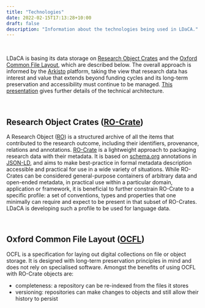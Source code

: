 ```yaml
---
title: "Technologies"
date: 2022-02-15T17:13:28+10:00
draft: false
description: "Information about the technologies being used in LDaCA."
---
```


<br>

LDaCA is basing its data storage on [Research Object Crates](#research-object-crates-ro-cratehttpswwwresearchobjectorgro-crate) and the [Oxford Common File Layout](#oxford-common-file-layout-ocflhttpsocflio), which are described below. The overall approach is informed by the [Arkisto](https://arkisto-platform.github.io/) platform, taking the view that research data has interest and value that extends beyond funding cycles and its long-term preservation and accessibility must continue to be managed. [This presentation](https://ptsefton.com/2022/02/18/hass_rdc_tech_advisory/index.html) gives further details of the technical architecture.

<br>

## Research Object Crates ([RO-Crate](https://www.researchobject.org/ro-crate/))

A Research Object ([RO](https://www.researchobject.org/)) is a structured archive of all the items that contributed to the research outcome, including their identifiers, provenance, relations and annotations. [RO-Crate](https://www.researchobject.org/ro-crate/) is a lightweight approach to packaging research data with their metadata. It is based on [schema.org](https://schema.org/) annotations in [JSON-LD](https://json-ld.org/), and aims to make best-practice in formal metadata description accessible and practical for use in a wide variety of situations. While RO-Crates can be considered general-purpose containers of arbitrary data and open-ended metadata, in practical use within a particular domain, application or framework, it is beneficial to further constrain RO-Crate to a specific profile: a set of conventions, types and properties that one minimally can require and expect to be present in that subset of RO-Crates. LDaCA is developing such a profile to be used for language data.

<br>

## Oxford Common File Layout ([OCFL](https://ocfl.io/))

OCFL is a specification for laying out digital collections on file or object storage. It is designed with long-term preservation principles in mind and does not rely on specialised software. Amongst the benefits of using OCFL with RO-Crate objects are:
- completeness: a repository can be re-indexed from the files it stores
- versioning: repositories can make changes to objects and still allow their history to persist

<br>